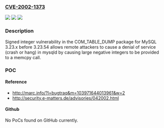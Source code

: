 ### [CVE-2002-1373](https://cve.mitre.org/cgi-bin/cvename.cgi?name=CVE-2002-1373)
![](https://img.shields.io/static/v1?label=Product&message=n%2Fa&color=blue)
![](https://img.shields.io/static/v1?label=Version&message=n%2Fa&color=blue)
![](https://img.shields.io/static/v1?label=Vulnerability&message=n%2Fa&color=brighgreen)

### Description

Signed integer vulnerability in the COM_TABLE_DUMP package for MySQL 3.23.x before 3.23.54 allows remote attackers to cause a denial of service (crash or hang) in mysqld by causing large negative integers to be provided to a memcpy call.

### POC

#### Reference
- http://marc.info/?l=bugtraq&m=103971644013961&w=2
- http://security.e-matters.de/advisories/042002.html

#### Github
No PoCs found on GitHub currently.

